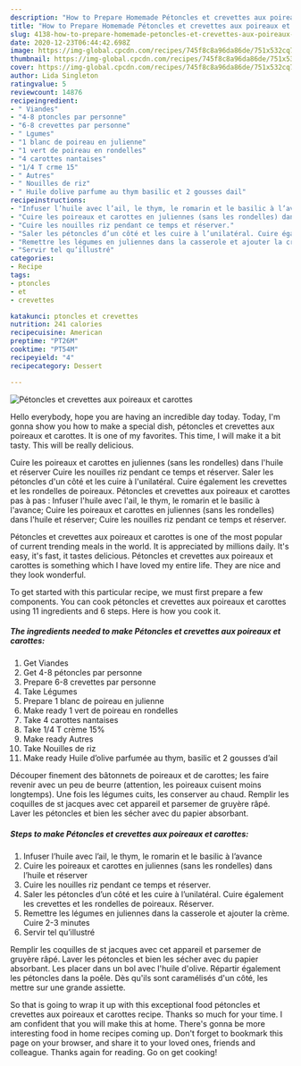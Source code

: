```yaml
---
description: "How to Prepare Homemade Pétoncles et crevettes aux poireaux et carottes"
title: "How to Prepare Homemade Pétoncles et crevettes aux poireaux et carottes"
slug: 4138-how-to-prepare-homemade-petoncles-et-crevettes-aux-poireaux-et-carottes
date: 2020-12-23T06:44:42.698Z
image: https://img-global.cpcdn.com/recipes/745f8c8a96da86de/751x532cq70/petoncles-et-crevettes-aux-poireaux-et-carottes-photo-principale-de-la-recette.jpg
thumbnail: https://img-global.cpcdn.com/recipes/745f8c8a96da86de/751x532cq70/petoncles-et-crevettes-aux-poireaux-et-carottes-photo-principale-de-la-recette.jpg
cover: https://img-global.cpcdn.com/recipes/745f8c8a96da86de/751x532cq70/petoncles-et-crevettes-aux-poireaux-et-carottes-photo-principale-de-la-recette.jpg
author: Lida Singleton
ratingvalue: 5
reviewcount: 14876
recipeingredient:
- " Viandes"
- "4-8 ptoncles par personne"
- "6-8 crevettes par personne"
- " Lgumes"
- "1 blanc de poireau en julienne"
- "1 vert de poireau en rondelles"
- "4 carottes nantaises"
- "1/4 T crme 15"
- " Autres"
- " Nouilles de riz"
- " Huile dolive parfume au thym basilic et 2 gousses dail"
recipeinstructions:
- "Infuser l’huile avec l’ail, le thym, le romarin et le basilic à l’avance"
- "Cuire les poireaux et carottes en juliennes (sans les rondelles) dans l’huile et réserver"
- "Cuire les nouilles riz pendant ce temps et réserver."
- "Saler les pétoncles d’un côté et les cuire à l’unilatéral. Cuire également les crevettes et les rondelles de poireaux. Réserver."
- "Remettre les légumes en juliennes dans la casserole et ajouter la crème. Cuire 2-3 minutes"
- "Servir tel qu’illustré"
categories:
- Recipe
tags:
- ptoncles
- et
- crevettes

katakunci: ptoncles et crevettes 
nutrition: 241 calories
recipecuisine: American
preptime: "PT26M"
cooktime: "PT54M"
recipeyield: "4"
recipecategory: Dessert

---
```



![Pétoncles et crevettes aux poireaux et carottes](https://img-global.cpcdn.com/recipes/745f8c8a96da86de/751x532cq70/petoncles-et-crevettes-aux-poireaux-et-carottes-photo-principale-de-la-recette.jpg)

Hello everybody, hope you are having an incredible day today. Today, I'm gonna show you how to make a special dish, pétoncles et crevettes aux poireaux et carottes. It is one of my favorites. This time, I will make it a bit tasty. This will be really delicious.

Cuire les poireaux et carottes en juliennes (sans les rondelles) dans l&#39;huile et réserver Cuire les nouilles riz pendant ce temps et réserver. Saler les pétoncles d&#39;un côté et les cuire à l&#39;unilatéral. Cuire également les crevettes et les rondelles de poireaux. Pétoncles et crevettes aux poireaux et carottes pas à pas : Infuser l&#39;huile avec l&#39;ail, le thym, le romarin et le basilic à l&#39;avance; Cuire les poireaux et carottes en juliennes (sans les rondelles) dans l&#39;huile et réserver; Cuire les nouilles riz pendant ce temps et réserver.

Pétoncles et crevettes aux poireaux et carottes is one of the most popular of current trending meals in the world. It is appreciated by millions daily. It's easy, it's fast, it tastes delicious. Pétoncles et crevettes aux poireaux et carottes is something which I have loved my entire life. They are nice and they look wonderful.


To get started with this particular recipe, we must first prepare a few components. You can cook pétoncles et crevettes aux poireaux et carottes using 11 ingredients and 6 steps. Here is how you cook it.

<!--inarticleads1-->

##### The ingredients needed to make Pétoncles et crevettes aux poireaux et carottes:

1. Get  Viandes
1. Get 4-8 pétoncles par personne
1. Prepare 6-8 crevettes par personne
1. Take  Légumes
1. Prepare 1 blanc de poireau en julienne
1. Make ready 1 vert de poireau en rondelles
1. Take 4 carottes nantaises
1. Take 1/4 T crème 15%
1. Make ready  Autres
1. Take  Nouilles de riz
1. Make ready  Huile d’olive parfumée au thym, basilic et 2 gousses d’ail


Découper finement des bâtonnets de poireaux et de carottes; les faire revenir avec un peu de beurre (attention, les poireaux cuisent moins longtemps). Une fois les légumes cuits, les conserver au chaud. Remplir les coquilles de st jacques avec cet appareil et parsemer de gruyère râpé. Laver les pétoncles et bien les sécher avec du papier absorbant. 

<!--inarticleads2-->

##### Steps to make Pétoncles et crevettes aux poireaux et carottes:

1. Infuser l’huile avec l’ail, le thym, le romarin et le basilic à l’avance
1. Cuire les poireaux et carottes en juliennes (sans les rondelles) dans l’huile et réserver
1. Cuire les nouilles riz pendant ce temps et réserver.
1. Saler les pétoncles d’un côté et les cuire à l’unilatéral. Cuire également les crevettes et les rondelles de poireaux. Réserver.
1. Remettre les légumes en juliennes dans la casserole et ajouter la crème. Cuire 2-3 minutes
1. Servir tel qu’illustré


Remplir les coquilles de st jacques avec cet appareil et parsemer de gruyère râpé. Laver les pétoncles et bien les sécher avec du papier absorbant. Les placer dans un bol avec l&#39;huile d&#39;olive. Répartir également les pétoncles dans la poêle. Dès qu&#39;ils sont caramélisés d&#39;un côté, les mettre sur une grande assiette. 

So that is going to wrap it up with this exceptional food pétoncles et crevettes aux poireaux et carottes recipe. Thanks so much for your time. I am confident that you will make this at home. There's gonna be more interesting food in home recipes coming up. Don't forget to bookmark this page on your browser, and share it to your loved ones, friends and colleague. Thanks again for reading. Go on get cooking!
